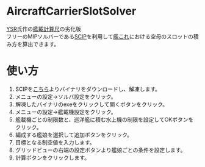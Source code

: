 # AircraftCarrierSlotSolver
[YSR](http://ysrken.blog.fc2.com/)氏作の[艦載計算尺](http://www.vector.co.jp/soft/winnt/game/se510342.html)の劣化版  
フリーのMIPソルバーである[SCIP](http://scip.zib.de/)を利用して[艦これ](http://www.dmm.com/netgame/feature/kancolle.html)における空母のスロットの積み方を算出できます。  

# 使い方
1. SCIPを[こちら](http://scip.zib.de/#download)よりバイナリをダウンロードし、解凍します。
2. メニューの設定→ソルバ設定をクリック。
3. 解凍したバイナリのexeをクリックして開くボタンをクリック。
4. メニューの設定→艦載機設定をクリック。
5. 艦載機ごとの制限数と、巡洋艦に積む水上機の制限を設定してOKボタンをクリック。
6. 編成する艦娘を選択して追加ボタンをクリック。
7. 目標となる制空値を入力します。
8. グリッドビューの右端の設定ボタンより艦娘ごとの条件を設定します。
9. 計算ボタンをクリックします。

